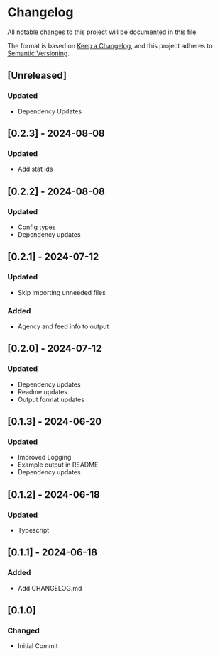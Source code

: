 # Changelog

All notable changes to this project will be documented in this file.

The format is based on [Keep a Changelog](https://keepachangelog.com/en/1.1.0/),
and this project adheres to [Semantic Versioning](https://semver.org/spec/v2.0.0.html).

## [Unreleased]

### Updated
- Dependency Updates

## [0.2.3] - 2024-08-08

### Updated
- Add stat ids

## [0.2.2] - 2024-08-08

### Updated
- Config types
- Dependency updates

## [0.2.1] - 2024-07-12

### Updated
- Skip importing unneeded files

### Added
- Agency and feed info to output

## [0.2.0] - 2024-07-12

### Updated
- Dependency updates
- Readme updates
- Output format updates

## [0.1.3] - 2024-06-20

### Updated
- Improved Logging
- Example output in README
- Dependency updates

## [0.1.2] - 2024-06-18

### Updated
- Typescript

## [0.1.1] - 2024-06-18

### Added
- Add CHANGELOG.md

## [0.1.0]

### Changed

- Initial Commit
